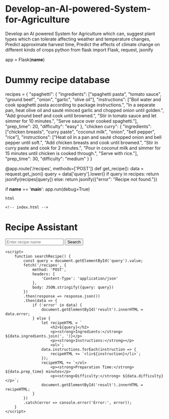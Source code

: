 # Develop-an-AI-powered-System-for-Agriculture
Develop an AI powered System for Agriculture which can, suggest plant types which can tolerate affecting weather and temperature changes, Predict approximate harvest time, Predict the effects of climate change on different kinds of crops
python
from flask import Flask, request, jsonify

app = Flask(__name__)

# Dummy recipe database
recipes = {
    "spaghetti": {
        "ingredients": ["spaghetti pasta", "tomato sauce", "ground beef", "onion", "garlic", "olive oil"],
        "instructions": ["Boil water and cook spaghetti pasta according to package instructions.",
                         "In a separate pan, heat olive oil and sauté minced garlic and chopped onion until golden.",
                         "Add ground beef and cook until browned.",
                         "Stir in tomato sauce and let simmer for 10 minutes.",
                         "Serve sauce over cooked spaghetti."],
        "prep_time": 20,
        "difficulty": "easy"
    },
    "chicken curry": {
        "ingredients": ["chicken breasts", "curry paste", "coconut milk", "onion", "bell pepper", "rice"],
        "instructions": ["Heat oil in a pan and sauté chopped onion and bell pepper until soft.",
                         "Add chicken breasts and cook until browned.",
                         "Stir in curry paste and cook for 2 minutes.",
                         "Pour in coconut milk and simmer for 15 minutes until chicken is cooked through.",
                         "Serve with rice."],
        "prep_time": 30,
        "difficulty": "medium"
    }
}

@app.route('/recipes', methods=['POST'])
def get_recipe():
    data = request.get_json()
    query = data['query'].lower()
    if query in recipes:
        return jsonify(recipes[query])
    else:
        return jsonify({"error": "Recipe not found."})

if __name__ == '__main__':
    app.run(debug=True)

    
    html

    <!-- index.html -->

<!DOCTYPE html>
<html lang="en">
<head>
    <meta charset="UTF-8">
    <meta name="viewport" content="width=device-width, initial-scale=1.0">
    <title>Recipe Assistant</title>
</head>
<body>
    <h1>Recipe Assistant</h1>
    <input type="text" id="query" placeholder="Enter recipe name">
    <button onclick="searchRecipe()">Search</button>
    <div id="result"></div>

    <script>
        function searchRecipe() {
            const query = document.getElementById('query').value;
            fetch('/recipes', {
                method: 'POST',
                headers: {
                    'Content-Type': 'application/json'
                },
                body: JSON.stringify({query: query})
            })
            .then(response => response.json())
            .then(data => {
                if ('error' in data) {
                    document.getElementById('result').innerHTML = data.error;
                } else {
                    let recipeHTML = `
                        <h2>${query}</h2>
                        <p><strong>Ingredients:</strong> ${data.ingredients.join(', ')}</p>
                        <p><strong>Instructions:</strong></p>
                        <ol>`;
                    data.instructions.forEach(instruction => {
                        recipeHTML += `<li>${instruction}</li>`;
                    });
                    recipeHTML += `</ol>
                        <p><strong>Preparation Time:</strong> ${data.prep_time} minutes</p>
                        <p><strong>Difficulty:</strong> ${data.difficulty}</p>`;
                    document.getElementById('result').innerHTML = recipeHTML;
                }
            })
            .catch(error => console.error('Error:', error));
        }
    </script>
</body>
</html>
